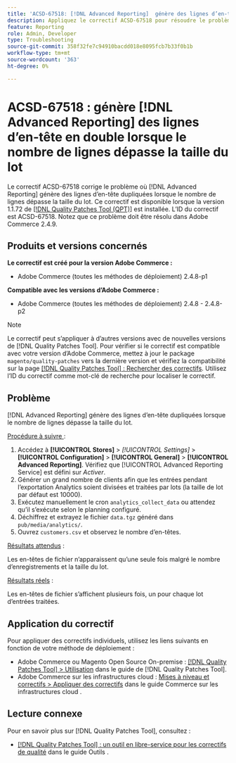 ```yaml
---
title: 'ACSD-67518: [!DNL Advanced Reporting]  génère des lignes d’en-tête en double lorsque le nombre de lignes dépasse la taille du lot'
description: Appliquez le correctif ACSD-67518 pour résoudre le problème d’Adobe Commerce où les rapports générés pour le contiennent  [!DNL Advanced Reporting]  lignes d’en-tête dupliquées dans les cas où le nombre de lignes dépasse la taille du lot.
feature: Reporting
role: Admin, Developer
type: Troubleshooting
source-git-commit: 358f32fe7c94910bacdd018e8095fcb7b33f0b1b
workflow-type: tm+mt
source-wordcount: '363'
ht-degree: 0%

---
```



# ACSD-67518 : génère [!DNL Advanced Reporting] des lignes d’en-tête en double lorsque le nombre de lignes dépasse la taille du lot

Le correctif ACSD-67518 corrige le problème où [!DNL Advanced Reporting] génère des lignes d’en-tête dupliquées lorsque le nombre de lignes dépasse la taille du lot. Ce correctif est disponible lorsque la version 1.1.72 de [[!DNL Quality Patches Tool (QPT)]](/help/tools/quality-patches-tool/quality-patches-tool-to-self-serve-quality-patches.md) est installée. L’ID du correctif est ACSD-67518. Notez que ce problème doit être résolu dans Adobe Commerce 2.4.9.

## Produits et versions concernés

**Le correctif est créé pour la version Adobe Commerce :**

* Adobe Commerce (toutes les méthodes de déploiement) 2.4.8-p1

**Compatible avec les versions d’Adobe Commerce :**

* Adobe Commerce (toutes les méthodes de déploiement) 2.4.8 - 2.4.8-p2

>[!NOTE]
>
>Le correctif peut s’appliquer à d’autres versions avec de nouvelles versions de [!DNL Quality Patches Tool]. Pour vérifier si le correctif est compatible avec votre version d’Adobe Commerce, mettez à jour le package `magento/quality-patches` vers la dernière version et vérifiez la compatibilité sur la page [[!DNL Quality Patches Tool] : Rechercher des correctifs](https://experienceleague.adobe.com/tools/commerce-quality-patches/index.html). Utilisez l’ID du correctif comme mot-clé de recherche pour localiser le correctif.

## Problème

[!DNL Advanced Reporting] génère des lignes d’en-tête dupliquées lorsque le nombre de lignes dépasse la taille du lot.

<u>Procédure à suivre </u> :

1. Accédez à **[!UICONTROL Stores]** > *[!UICONTROL Settings]* > **[!UICONTROL Configuration]** > **[!UICONTROL General]** > **[!UICONTROL Advanced Reporting]**. Vérifiez que [!UICONTROL Advanced Reporting Service] est défini sur *Activer*.
1. Générer un grand nombre de clients afin que les entrées pendant l’exportation Analytics soient divisées et traitées par lots (la taille de lot par défaut est 10000).
1. Exécutez manuellement le cron `analytics_collect_data` ou attendez qu’il s’exécute selon le planning configuré.
1. Déchiffrez et extrayez le fichier `data.tgz` généré dans `pub/media/analytics/`.
1. Ouvrez `customers.csv` et observez le nombre d’en-têtes.

<u>Résultats attendus</u> :

Les en-têtes de fichier n’apparaissent qu’une seule fois malgré le nombre d’enregistrements et la taille du lot.

<u>Résultats réels</u> :

Les en-têtes de fichier s’affichent plusieurs fois, un pour chaque lot d’entrées traitées.

## Application du correctif

Pour appliquer des correctifs individuels, utilisez les liens suivants en fonction de votre méthode de déploiement :

* Adobe Commerce ou Magento Open Source On-premise : [[!DNL Quality Patches Tool] > Utilisation](/help/tools/quality-patches-tool/usage.md) dans le guide de [!DNL Quality Patches Tool].
* Adobe Commerce sur les infrastructures cloud : [Mises à niveau et correctifs > Appliquer des correctifs](https://experienceleague.adobe.com/docs/commerce-cloud-service/user-guide/develop/upgrade/apply-patches.html) dans le guide Commerce sur les infrastructures cloud .

## Lecture connexe

Pour en savoir plus sur [!DNL Quality Patches Tool], consultez :

* [[!DNL Quality Patches Tool] : un outil en libre-service pour les correctifs de qualité](/help/tools/quality-patches-tool/quality-patches-tool-to-self-serve-quality-patches.md) dans le guide Outils .
